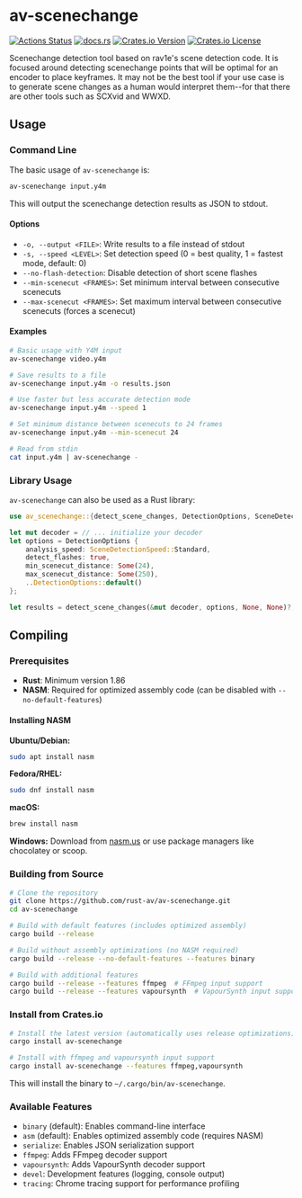 # av-scenechange

[![Actions Status](https://github.com/rust-av/av-scenechange/workflows/av-scenechange/badge.svg)](https://github.com/rust-av/av-scenechange/actions)
[![docs.rs](https://img.shields.io/docsrs/av-scenechange)](https://docs.rs/av-scenechange/latest/av-scenechange/)
[![Crates.io Version](https://img.shields.io/crates/v/av-scenechange)](https://crates.io/crates/av-scenechange)
[![Crates.io License](https://img.shields.io/crates/l/av-scenechange)](LICENSE)

Scenechange detection tool based on rav1e's scene detection code. It is focused around detecting scenechange points that will be optimal for an encoder to place keyframes. It may not be the best tool if your use case is to generate scene changes as a human would interpret them--for that there are other tools such as SCXvid and WWXD.

## Usage

### Command Line

The basic usage of `av-scenechange` is:

```bash
av-scenechange input.y4m
```

This will output the scenechange detection results as JSON to stdout.

#### Options

- `-o, --output <FILE>`: Write results to a file instead of stdout
- `-s, --speed <LEVEL>`: Set detection speed (0 = best quality, 1 = fastest mode, default: 0)
- `--no-flash-detection`: Disable detection of short scene flashes
- `--min-scenecut <FRAMES>`: Set minimum interval between consecutive scenecuts
- `--max-scenecut <FRAMES>`: Set maximum interval between consecutive scenecuts (forces a scenecut)

#### Examples

```bash
# Basic usage with Y4M input
av-scenechange video.y4m

# Save results to a file
av-scenechange input.y4m -o results.json

# Use faster but less accurate detection mode
av-scenechange input.y4m --speed 1

# Set minimum distance between scenecuts to 24 frames
av-scenechange input.y4m --min-scenecut 24

# Read from stdin
cat input.y4m | av-scenechange -
```

### Library Usage

`av-scenechange` can also be used as a Rust library:

```rust
use av_scenechange::{detect_scene_changes, DetectionOptions, SceneDetectionSpeed};

let mut decoder = // ... initialize your decoder
let options = DetectionOptions {
    analysis_speed: SceneDetectionSpeed::Standard,
    detect_flashes: true,
    min_scenecut_distance: Some(24),
    max_scenecut_distance: Some(250),
    ..DetectionOptions::default()
};

let results = detect_scene_changes(&mut decoder, options, None, None)?;
```

## Compiling

### Prerequisites

- **Rust**: Minimum version 1.86
- **NASM**: Required for optimized assembly code (can be disabled with `--no-default-features`)

#### Installing NASM

**Ubuntu/Debian:**

```bash
sudo apt install nasm
```

**Fedora/RHEL:**

```bash
sudo dnf install nasm
```

**macOS:**

```bash
brew install nasm
```

**Windows:**
Download from [nasm.us](https://www.nasm.us/) or use package managers like chocolatey or scoop.

### Building from Source

```bash
# Clone the repository
git clone https://github.com/rust-av/av-scenechange.git
cd av-scenechange

# Build with default features (includes optimized assembly)
cargo build --release

# Build without assembly optimizations (no NASM required)
cargo build --release --no-default-features --features binary

# Build with additional features
cargo build --release --features ffmpeg  # FFmpeg input support
cargo build --release --features vapoursynth  # VapourSynth input support
```

### Install from Crates.io

```bash
# Install the latest version (automatically uses release optimizations)
cargo install av-scenechange

# Install with ffmpeg and vapoursynth input support
cargo install av-scenechange --features ffmpeg,vapoursynth
```

This will install the binary to `~/.cargo/bin/av-scenechange`.

### Available Features

- `binary` (default): Enables command-line interface
- `asm` (default): Enables optimized assembly code (requires NASM)
- `serialize`: Enables JSON serialization support
- `ffmpeg`: Adds FFmpeg decoder support
- `vapoursynth`: Adds VapourSynth decoder support
- `devel`: Development features (logging, console output)
- `tracing`: Chrome tracing support for performance profiling

